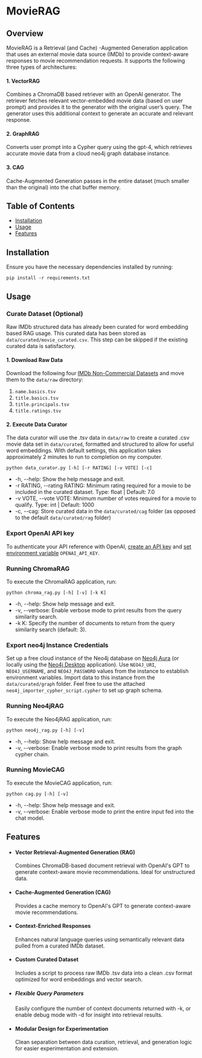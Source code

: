 # MovieRAG

## Overview

MovieRAG is a Retrieval (and Cache) -Augmented Generation application that uses an external movie data source (IMDb) to provide context-aware
responses to movie recommendation requests. It supports the following three types of architectures: 

#### 1. VectorRAG
Combines a ChromaDB based retriever with an OpenAI generator. The retriever fetches relevant vector-embedded movie data 
(based on user prompt) and provides it to the generator with the original user’s query. The generator uses this additional
context to generate an accurate and relevant response.

#### 2. GraphRAG
Converts user prompt into a Cypher query using the gpt-4, which retrieves accurate movie data from a cloud neo4j graph 
database instance.

#### 3. CAG
Cache-Augmented Generation passes in the entire dataset (much smaller than the original) into the chat buffer memory.

## Table of Contents
- [Installation](#installation)
- [Usage](#usage)
- [Features](#features)

## Installation

Ensure you have the necessary dependencies installed by running:

```
pip install -r requirements.txt 
```

## Usage

### Curate Dataset (Optional)
Raw IMDb structured data has already been curated for word embedding based RAG usage. This curated data has been stored 
as `data/curated/movie_curated.csv`. This step can be skipped if the existing curated data is satisfactory.
#### 1. Download Raw Data
Download the following four [IMDb Non-Commercial Datasets](https://datasets.imdbws.com/) and move them to the `data/raw`
directory:
1. `name.basics.tsv`
2. `title.basics.tsv`
3. `title.principals.tsv`
4. `title.ratings.tsv`

#### 2. Execute Data Curator
The data curator will use the .tsv data in `data/raw` to create a curated .csv movie data set in `data/curated`, 
formatted and structured to allow for useful word embeddings. With default settings, this application takes approximately
2 minutes to run to completion on my computer.
```
python data_curator.py [-h] [-r RATING] [-v VOTE] [-c]
```
* -h, --help: Show the help message and exit.
* -r RATING, --rating RATING: Minimum rating required for a movie to be included in the curated dataset.
Type: float | Default: 7.0 
* -v VOTE, --vote VOTE: Minimum number of votes required for a movie to qualify.
Type: int | Default: 1000
* -c, --cag: Store curated data in the `data/curated/cag` folder (as opposed to the default `data/curated/rag` folder)

### Export OpenAI API key

To authenticate your API reference with OpenAI, [create an API key](https://platform.openai.com/api-keys) and [set 
environment variable](https://help.openai.com/en/articles/5112595-best-practices-for-api-key-safety) `OPENAI_API_KEY`.

### Running ChromaRAG

To execute the ChromaRAG application, run:

```
python chroma_rag.py [-h] [-v] [-k K]
```
* -h, --help: Show help message and exit.
* -v, --verbose: Enable verbose mode to print results from the query similarity search.
* -k K: Specify the number of documents to return from the query similarity search (default: 3).

### Export neo4j Instance Credentials
Set up a free cloud instance of the Neo4j database on [Neo4j Aura](https://neo4j.com/product/auradb/) (or locally using 
the [Neo4j Desktop](https://neo4j.com/download/) application). Use `NEO4J_URI`, `NEO4J_USERNAME`, and `NEO4J_PASSWORD`
values from the instance to establish environment variables. Import data to this instance from the `data/curated/graph` 
folder. Feel free to use the attached `neo4j_importer_cypher_script.cypher` to set up graph schema.


### Running Neo4jRAG

To execute the Neo4jRAG application, run:

```
python neo4j_rag.py [-h] [-v]
```
* -h, --help: Show help message and exit.
* -v, --verbose: Enable verbose mode to print results from the graph cypher chain.

### Running MovieCAG

To execute the MovieCAG application, run:

```
python cag.py [-h] [-v]
```
* -h, --help: Show help message and exit.
* -v, --verbose: Enable verbose mode to print the entire input fed into the chat model.

## Features
* #### Vector Retrieval-Augmented Generation (RAG)
    Combines ChromaDB-based document retrieval with OpenAI's GPT to generate context-aware movie recommendations. Ideal for unstructured data.
* #### Cache-Augmented Generation (CAG)
    Provides a cache memory to OpenAI's GPT to generate context-aware movie recommendations.
* #### Context-Enriched Responses
    Enhances natural language queries using semantically relevant data pulled from a curated IMDb dataset.
* #### Custom Curated Dataset
    Includes a script to process raw IMDb .tsv data into a clean .csv format optimized for word embeddings and vector search.
* ##### Flexible Query Parameters
    Easily configure the number of context documents returned with -k, or enable debug mode with -d for insight into retrieval results.
* #### Modular Design for Experimentation
    Clean separation between data curation, retrieval, and generation logic for easier experimentation and extension.